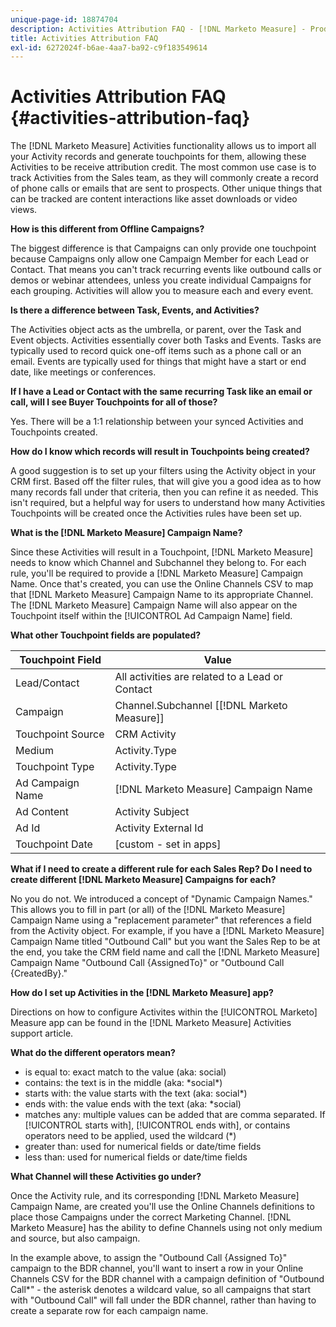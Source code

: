 ```yaml
---
unique-page-id: 18874704
description: Activities Attribution FAQ - [!DNL Marketo Measure] - Product Documentation
title: Activities Attribution FAQ
exl-id: 6272024f-b6ae-4aa7-ba92-c9f183549614
---
```

# Activities Attribution FAQ {#activities-attribution-faq}

The [!DNL Marketo Measure] Activities functionality allows us to import all your Activity records and generate touchpoints for them, allowing these Activities to be receive attribution credit. The most common use case is to track Activities from the Sales team, as they will commonly create a record of phone calls or emails that are sent to prospects. Other unique things that can be tracked are content interactions like asset downloads or video views.

**How is this different from Offline Campaigns?**

The biggest difference is that Campaigns can only provide one touchpoint because Campaigns only allow one Campaign Member for each Lead or Contact. That means you can't track recurring events like outbound calls or demos or webinar attendees, unless you create individual Campaigns for each grouping. Activities will allow you to measure each and every event.

**Is there a difference between Task, Events, and Activities?**

The Activities object acts as the umbrella, or parent, over the Task and Event objects. Activities essentially cover both Tasks and Events. Tasks are typically used to record quick one-off items such as a phone call or an email. Events are typically used for things that might have a start or end date, like meetings or conferences.

**If I have a Lead or Contact with the same recurring Task like an email or call, will I see Buyer Touchpoints for all of those?**

Yes. There will be a 1:1 relationship between your synced Activities and Touchpoints created.

**How do I know which records will result in Touchpoints being created?**

A good suggestion is to set up your filters using the Activity object in your CRM first. Based off the filter rules, that will give you a good idea as to how many records fall under that criteria, then you can refine it as needed. This isn't required, but a helpful way for users to understand how many Activities Touchpoints will be created once the Activities rules have been set up.

**What is the [!DNL Marketo Measure] Campaign Name?**

Since these Activities will result in a Touchpoint, [!DNL Marketo Measure] needs to know which Channel and Subchannel they belong to. For each rule, you'll be required to provide a [!DNL Marketo Measure] Campaign Name. Once that's created, you can use the Online Channels CSV to map that [!DNL Marketo Measure] Campaign Name to its appropriate Channel. The [!DNL Marketo Measure] Campaign Name will also appear on the Touchpoint itself within the [!UICONTROL Ad Campaign Name] field.

**What other Touchpoint fields are populated?**

| **Touchpoint Field** | **Value** |
|---|---|
| Lead/Contact | All activities are related to a Lead or Contact |
| Campaign | Channel.Subchannel [[!DNL Marketo Measure]] |
| Touchpoint Source | CRM Activity |
| Medium | Activity.Type |
| Touchpoint Type | Activity.Type |
| Ad Campaign Name | [!DNL Marketo Measure] Campaign Name |
| Ad Content | Activity Subject |
| Ad Id | Activity External Id |
| Touchpoint Date | [custom - set in apps] |

**What if I need to create a different rule for each Sales Rep? Do I need to create different [!DNL Marketo Measure] Campaigns for each?**

No you do not. We introduced a concept of "Dynamic Campaign Names." This allows you to fill in part (or all) of the [!DNL Marketo Measure] Campaign Name using a "replacement parameter" that references a field from the Activity object. For example, if you have a [!DNL Marketo Measure] Campaign Name titled "Outbound Call" but you want the Sales Rep to be at the end, you take the CRM field name and call the [!DNL Marketo Measure] Campaign Name "Outbound Call {AssignedTo}" or "Outbound Call {CreatedBy}."

**How do I set up Activities in the [!DNL Marketo Measure] app?**

Directions on how to configure Activites within the [!UICONTROL Marketo] Measure app can be found in the [!DNL Marketo Measure] Activities support article.

**What do the different operators mean?**

* is equal to: exact match to the value (aka: social)
* contains: the text is in the middle (aka: &#42;social&#42;)
* starts with: the value starts with the text (aka: social&#42;)
* ends with: the value ends with the text (aka: &#42;social)
* matches any: multiple values can be added that are comma separated. If [!UICONTROL starts with], [!UICONTROL ends with], or contains operators need to be applied, used the wildcard (&#42;)
* greater than: used for numerical fields or date/time fields
* less than: used for numerical fields or date/time fields

**What Channel will these Activities go under?**

Once the Activity rule, and its corresponding [!DNL Marketo Measure] Campaign Name, are created you'll use the Online Channels definitions to place those Campaigns under the correct Marketing Channel. [!DNL Marketo Measure] has the ability to define Channels using not only medium and source, but also campaign.

In the example above, to assign the "Outbound Call {Assigned To}" campaign to the BDR channel, you'll want to insert a row in your Online Channels CSV for the BDR channel with a campaign definition of "Outbound Call&#42;" - the asterisk denotes a wildcard value, so all campaigns that start with "Outbound Call" will fall under the BDR channel, rather than having to create a separate row for each campaign name.
